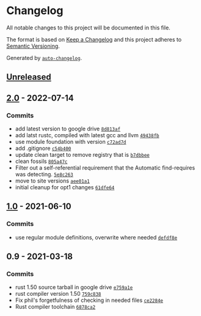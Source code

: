 <!-- auto-changelog-above -->
# Changelog

All notable changes to this project will be documented in this file.

The format is based on [Keep a Changelog](https://keepachangelog.com/en/1.0.0/)
and this project adheres to [Semantic Versioning](https://semver.org/spec/v2.0.0.html).

Generated by [`auto-changelog`](https://github.com/CookPete/auto-changelog).

## [Unreleased](https://github.com/RCIC-UCI-Public/rust-admix/compare/2.0...HEAD)

## [2.0](https://github.com/RCIC-UCI-Public/rust-admix/compare/1.0...2.0) - 2022-07-14

### Commits

- add latest version to google drive [`8d813af`](https://github.com/RCIC-UCI-Public/rust-admix/commit/8d813afadffa6fa06a21926c7aec3d45d309722a)
- add latst rustc, compiled with latest gcc and llvm [`49438fb`](https://github.com/RCIC-UCI-Public/rust-admix/commit/49438fbfc64ba0afaf72f12ca833fa8ea33276e2)
- use module foundation with version [`c72ad7d`](https://github.com/RCIC-UCI-Public/rust-admix/commit/c72ad7d39a188e50ca0e1058024ece2aab0b4df7)
- add .gitignore [`c54b400`](https://github.com/RCIC-UCI-Public/rust-admix/commit/c54b40071d25cb9248542468d473cd21fb2e85ec)
- update clean target to remove registry that is [`b7dbbee`](https://github.com/RCIC-UCI-Public/rust-admix/commit/b7dbbeefa8f70a491410e99e5df8efd59aec1113)
- clean fossils [`805a47c`](https://github.com/RCIC-UCI-Public/rust-admix/commit/805a47c92f17c5c860b73b190c52a179321478ed)
- Filter out a self-referential requirement that the Automatic find-requires was detecting. [`5e8c263`](https://github.com/RCIC-UCI-Public/rust-admix/commit/5e8c263363341cd42bf2732d215897fc7ac0bd6e)
- move to site versions [`aee01a1`](https://github.com/RCIC-UCI-Public/rust-admix/commit/aee01a1ae87efc88ddb7e8c56a333c2cf8d40eb1)
- initial cleanup for opt1 changes [`61dfe64`](https://github.com/RCIC-UCI-Public/rust-admix/commit/61dfe64f6f27b1ee643c19097789546257de5113)

## [1.0](https://github.com/RCIC-UCI-Public/rust-admix/compare/0.9...1.0) - 2021-06-10

### Commits

- use regular module definitions, overwrite where needed [`defdf8e`](https://github.com/RCIC-UCI-Public/rust-admix/commit/defdf8e38fdf9a3165deffb664d7a579f3fd4a14)

## 0.9 - 2021-03-18

### Commits

- rust 1.50 source tarball in google drive [`e759a1e`](https://github.com/RCIC-UCI-Public/rust-admix/commit/e759a1ec2a38f46a3a9d6c7fa418817b60e359aa)
- rust compiler version 1.50 [`759c838`](https://github.com/RCIC-UCI-Public/rust-admix/commit/759c8388c2915fa16ca5a6002fcde617499106c1)
- Fix phil's forgetfulness of checking in needed files [`ce2284e`](https://github.com/RCIC-UCI-Public/rust-admix/commit/ce2284e91301def9b539b86fd5105d90b950ea92)
- Rust compiler toolchain [`6878ca2`](https://github.com/RCIC-UCI-Public/rust-admix/commit/6878ca2830ed868938a1310a3e24a0730408254b)

